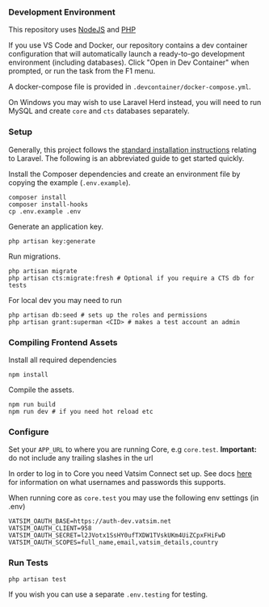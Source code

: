 ### Development Environment
This repository uses [NodeJS](https://github.com/VATSIM-UK/core/blob/main/package.json) and [PHP](https://github.com/VATSIM-UK/core/blob/main/composer.json)

If you use VS Code and Docker, our repository contains a dev container configuration that will 
automatically launch a ready-to-go development environment (including databases).
Click "Open in Dev Container" when prompted, or run the task from the F1 menu.

A docker-compose file is provided in `.devcontainer/docker-compose.yml`.

On Windows you may wish to use Laravel Herd instead, 
you will need to run MySQL and create `core` and `cts` databases separately.

### Setup
Generally, this project follows the [standard installation instructions](https://laravel.com/docs/installation)
relating to Laravel.
The following is an abbreviated guide to get started quickly.

Install the Composer dependencies and create an environment file by copying the example (`.env.example`).
```shell
composer install
composer install-hooks
cp .env.example .env
```

Generate an application key.
```shell
php artisan key:generate
```

Run migrations.

```shell
php artisan migrate
php artisan cts:migrate:fresh # Optional if you require a CTS db for tests
```

For local dev you may need to run
```shell
php artisan db:seed # sets up the roles and permissions
php artisan grant:superman <CID> # makes a test account an admin
```

### Compiling Frontend Assets
Install all required dependencies
```shell
npm install
```

Compile the assets.
```shell
npm run build
npm run dev # if you need hot reload etc
```

### Configure

Set your `APP_URL` to where you are running Core, e.g `core.test`. 
**Important:** do not include any trailing slashes in the url

In order to log in to Core you need Vatsim Connect set up. See docs [here](https://vatsim.dev/services/connect/sandbox)
for information on what usernames and passwords this supports.

When running core as `core.test` you may use the following env settings (in .env)

```
VATSIM_OAUTH_BASE=https://auth-dev.vatsim.net
VATSIM_OAUTH_CLIENT=958
VATSIM_OAUTH_SECRET=l2JVotx1SsHY0ufTXDW1TVskUKm4UiZCpxFHiFwD
VATSIM_OAUTH_SCOPES=full_name,email,vatsim_details,country
```


### Run Tests

```shell
php artisan test
```

If you wish you can use a separate `.env.testing` for testing.
